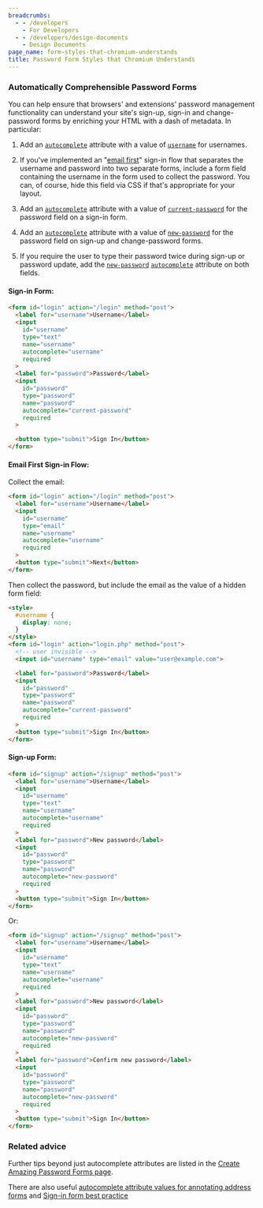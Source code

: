 ```yaml
---
breadcrumbs:
  - - /developers
    - For Developers
  - - /developers/design-documents
    - Design Documents
page_name: form-styles-that-chromium-understands
title: Password Form Styles that Chromium Understands
---
```


### Automatically Comprehensible Password Forms

You can help ensure that browsers' and extensions' password management functionality can understand your site's sign-up, sign-in and change-password forms by enriching your HTML with a dash of metadata. In particular:


1. Add an [`autocomplete`](https://html.spec.whatwg.org/multipage/form-control-infrastructure.html#attr-fe-autocomplete) attribute with a value of [`username`](https://html.spec.whatwg.org/multipage/form-control-infrastructure.html#attr-fe-autocomplete-username) for usernames.

2. If you've implemented an "[email first](https://developers.google.com/identity/toolkit/web/account-chooser#email_first)" sign-in flow that separates the username and password into two separate forms, include a form field containing the username in the form used to collect the password. You can, of course, hide this field via CSS if that's appropriate for your layout.

3. Add an [`autocomplete`](https://html.spec.whatwg.org/multipage/forms.html#autofilling-form-controls:-the-autocomplete-attribute) attribute with a value of [`current-password`](https://html.spec.whatwg.org/multipage/form-control-infrastructure.html#attr-fe-autocomplete-current-password) for the password field on a sign-in form.

4. Add an [`autocomplete`](https://html.spec.whatwg.org/multipage/forms.html#autofilling-form-controls:-the-autocomplete-attribute) attribute with a value of [`new-password`](https://html.spec.whatwg.org/multipage/form-control-infrastructure.html#attr-fe-autocomplete-new-password) for the password field on sign-up and change-password forms.

5. If you require the user to type their password twice during sign-up or password update, add the [`new-password`](https://html.spec.whatwg.org/multipage/form-control-infrastructure.html#attr-fe-autocomplete-new-password) [`autocomplete`](https://html.spec.whatwg.org/multipage/forms.html#autofilling-form-controls:-the-autocomplete-attribute) attribute on both fields.

#### Sign-in Form:

```html
<form id="login" action="/login" method="post">
  <label for="username">Username</label>
  <input
    id="username"
    type="text"
    name="username"
    autocomplete="username"
    required
  >
  <label for="password">Password</label>
  <input
    id="password"
    type="password"
    name="password"
    autocomplete="current-password"
    required
  >

  <button type="submit">Sign In</button>
</form>
```

#### Email First Sign-in Flow:

Collect the email:

```html
<form id="login" action="/login" method="post">
  <label for="username">Username</label>
  <input
    id="username"
    type="email"
    name="username"
    autocomplete="username"
    required
  >
  <button type="submit">Next</button>
</form>
```

Then collect the password, but include the email as the value of a hidden form field:

```html
<style>
  #username {
    display: none;
  }
</style>
<form id="login" action="login.php" method="post">
  <!-- user invisible -->
  <input id="username" type="email" value="user@example.com">

  <label for="password">Password</label>
  <input
    id="password"
    type="password"
    name="password"
    autocomplete="current-password"
    required
  >
  <button type="submit">Sign In</button>
</form>
```

#### Sign-up Form:

```html
<form id="signup" action="/signup" method="post">
  <label for="username">Username</label>
  <input
    id="username"
    type="text"
    name="username"
    autocomplete="username"
    required
  >
  <label for="password">New password</label>
  <input
    id="password"
    type="password"
    name="password"
    autocomplete="new-password"
    required
  >
  <button type="submit">Sign In</button>
</form>
```

Or:

```html
<form id="signup" action="/signup" method="post">
  <label for="username">Username</label>
  <input
    id="username"
    type="text"
    name="username"
    autocomplete="username"
    required
  >
  <label for="password">New password</label>
  <input
    id="password"
    type="password"
    name="password"
    autocomplete="new-password"
    required
  >
  <label for="password">Confirm new password</label>
  <input
    id="password"
    type="password"
    name="password"
    autocomplete="new-password"
    required
  >
  <button type="submit">Sign In</button>
</form>
```

### Related advice

Further tips beyond just autocomplete attributes are listed in the [Create Amazing Password Forms page](/developers/design-documents/create-amazing-password-forms).

There are also useful [autocomplete attribute values for annotating address forms](https://web.dev/learn/forms/autofill/) and [Sign-in form best practice](https://web.dev/sign-in-form-best-practices/)
